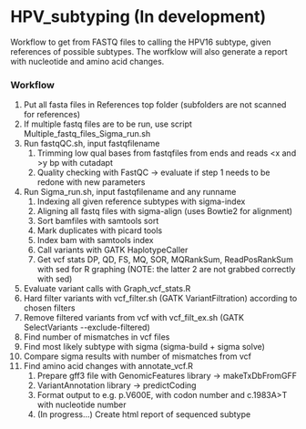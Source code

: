 # HPV_subtyping (In development)
Workflow to get from FASTQ files to calling the HPV16 subtype, given references of possible subtypes. The worfklow will also generate a report with nucleotide and amino acid changes. 

### Workflow

1. Put all fasta files in References top folder (subfolders are not scanned for references)
2. If multiple fastq files are to be run, use script Multiple_fastq_files_Sigma_run.sh
3. Run fastqQC.sh, input fastqfilename
   1. Trimming low qual bases from fastqfiles from ends and reads \<x and \>y bp with cutadapt
   2. Quality checking with FastQC -> evaluate if step 1 needs to be redone with new parameters
4. Run Sigma_run.sh, input fastqfilename and any runname
   1. Indexing all given reference subtypes with sigma-index
   2. Aligning all fastq files with sigma-align (uses Bowtie2 for alignment)
   3. Sort bamfiles with samtools sort
   4. Mark duplicates with picard tools
   5. Index bam with samtools index
   6. Call variants with GATK HaplotypeCaller
   7. Get vcf stats DP, QD, FS, MQ, SOR, MQRankSum, ReadPosRankSum with sed for R graphing (NOTE: the latter 2 are not grabbed correctly with sed)
5. Evaluate variant calls with Graph_vcf_stats.R
6. Hard filter variants with vcf_filter.sh (GATK VariantFiltration) according to chosen filters
7. Remove filtered variants from vcf with vcf_filt_ex.sh (GATK SelectVariants --exclude-filtered)
8. Find number of mismatches in vcf files
9. Find most likely subtype with sigma (sigma-build + sigma solve)
10. Compare sigma results with number of mismatches from vcf
11. Find amino acid changes with annotate_vcf.R
    1. Prepare gff3 file with GenomicFeatures library -> makeTxDbFromGFF
    2. VariantAnnotation library -> predictCoding
    3. Format output to e.g. p.V600E, with codon number and c.1983A>T with nucleotide number
    4. (In progress...) Create html report of sequenced subtype
